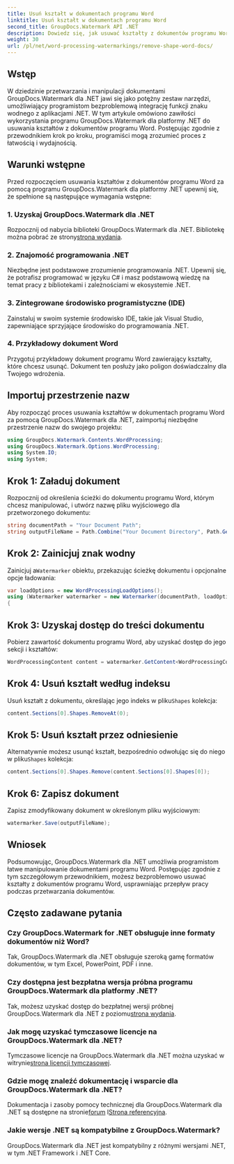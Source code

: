 ```yaml
---
title: Usuń kształt w dokumentach programu Word
linktitle: Usuń kształt w dokumentach programu Word
second_title: GroupDocs.Watermark API .NET
description: Dowiedz się, jak usuwać kształty z dokumentów programu Word przy użyciu narzędzia GroupDocs.Watermark dla platformy .NET. Łatwa, wydajna i wydajna manipulacja dokumentami.
weight: 30
url: /pl/net/word-processing-watermarkings/remove-shape-word-docs/
---
```

## Wstęp
W dziedzinie przetwarzania i manipulacji dokumentami GroupDocs.Watermark dla .NET jawi się jako potężny zestaw narzędzi, umożliwiający programistom bezproblemową integrację funkcji znaku wodnego z aplikacjami .NET. W tym artykule omówiono zawiłości wykorzystania programu GroupDocs.Watermark dla platformy .NET do usuwania kształtów z dokumentów programu Word. Postępując zgodnie z przewodnikiem krok po kroku, programiści mogą zrozumieć proces z łatwością i wydajnością.
## Warunki wstępne
Przed rozpoczęciem usuwania kształtów z dokumentów programu Word za pomocą programu GroupDocs.Watermark dla platformy .NET upewnij się, że spełnione są następujące wymagania wstępne:
### 1. Uzyskaj GroupDocs.Watermark dla .NET
 Rozpocznij od nabycia biblioteki GroupDocs.Watermark dla .NET. Bibliotekę można pobrać ze strony[strona wydania](https://releases.groupdocs.com/Watermark/net/).
### 2. Znajomość programowania .NET
Niezbędne jest podstawowe zrozumienie programowania .NET. Upewnij się, że potrafisz programować w języku C# i masz podstawową wiedzę na temat pracy z bibliotekami i zależnościami w ekosystemie .NET.
### 3. Zintegrowane środowisko programistyczne (IDE)
Zainstaluj w swoim systemie środowisko IDE, takie jak Visual Studio, zapewniające sprzyjające środowisko do programowania .NET. 
### 4. Przykładowy dokument Word
Przygotuj przykładowy dokument programu Word zawierający kształty, które chcesz usunąć. Dokument ten posłuży jako poligon doświadczalny dla Twojego wdrożenia.

## Importuj przestrzenie nazw
Aby rozpocząć proces usuwania kształtów w dokumentach programu Word za pomocą GroupDocs.Watermark dla .NET, zaimportuj niezbędne przestrzenie nazw do swojego projektu:
```csharp
using GroupDocs.Watermark.Contents.WordProcessing;
using GroupDocs.Watermark.Options.WordProcessing;
using System.IO;
using System;
```
## Krok 1: Załaduj dokument
Rozpocznij od określenia ścieżki do dokumentu programu Word, którym chcesz manipulować, i utwórz nazwę pliku wyjściowego dla przetworzonego dokumentu:
```csharp
string documentPath = "Your Document Path";
string outputFileName = Path.Combine("Your Document Directory", Path.GetFileName(documentPath));
```
## Krok 2: Zainicjuj znak wodny
 Zainicjuj a`Watermarker` obiektu, przekazując ścieżkę dokumentu i opcjonalne opcje ładowania:
```csharp
var loadOptions = new WordProcessingLoadOptions();
using (Watermarker watermarker = new Watermarker(documentPath, loadOptions))
{
```
## Krok 3: Uzyskaj dostęp do treści dokumentu
Pobierz zawartość dokumentu programu Word, aby uzyskać dostęp do jego sekcji i kształtów:
```csharp
WordProcessingContent content = watermarker.GetContent<WordProcessingContent>();
```
## Krok 4: Usuń kształt według indeksu
 Usuń kształt z dokumentu, określając jego indeks w pliku`Shapes` kolekcja:
```csharp
content.Sections[0].Shapes.RemoveAt(0);
```
## Krok 5: Usuń kształt przez odniesienie
 Alternatywnie możesz usunąć kształt, bezpośrednio odwołując się do niego w pliku`Shapes` kolekcja:
```csharp
content.Sections[0].Shapes.Remove(content.Sections[0].Shapes[0]);
```
## Krok 6: Zapisz dokument
Zapisz zmodyfikowany dokument w określonym pliku wyjściowym:
```csharp
watermarker.Save(outputFileName);
```

## Wniosek
Podsumowując, GroupDocs.Watermark dla .NET umożliwia programistom łatwe manipulowanie dokumentami programu Word. Postępując zgodnie z tym szczegółowym przewodnikiem, możesz bezproblemowo usuwać kształty z dokumentów programu Word, usprawniając przepływ pracy podczas przetwarzania dokumentów.
## Często zadawane pytania
### Czy GroupDocs.Watermark for .NET obsługuje inne formaty dokumentów niż Word?
Tak, GroupDocs.Watermark dla .NET obsługuje szeroką gamę formatów dokumentów, w tym Excel, PowerPoint, PDF i inne.
### Czy dostępna jest bezpłatna wersja próbna programu GroupDocs.Watermark dla platformy .NET?
 Tak, możesz uzyskać dostęp do bezpłatnej wersji próbnej GroupDocs.Watermark dla .NET z poziomu[strona wydania](https://releases.groupdocs.com/).
### Jak mogę uzyskać tymczasowe licencje na GroupDocs.Watermark dla .NET?
 Tymczasowe licencje na GroupDocs.Watermark dla .NET można uzyskać w witrynie[strona licencji tymczasowej](https://purchase.groupdocs.com/temporary-license/).
### Gdzie mogę znaleźć dokumentację i wsparcie dla GroupDocs.Watermark dla .NET?
 Dokumentacja i zasoby pomocy technicznej dla GroupDocs.Watermark dla .NET są dostępne na stronie[forum](https://forum.groupdocs.com/c/watermark/19) I[Strona referencyjna](https://tutorials.groupdocs.com/Watermark/net/).
### Jakie wersje .NET są kompatybilne z GroupDocs.Watermark?
GroupDocs.Watermark dla .NET jest kompatybilny z różnymi wersjami .NET, w tym .NET Framework i .NET Core.